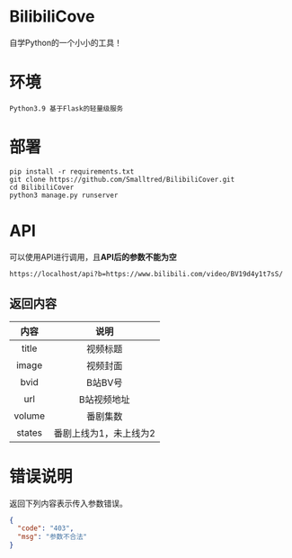 

# BilibiliCove

自学Python的一个小小的工具！

# 环境

```
Python3.9 基于Flask的轻量级服务
```

# 部署

```
pip install -r requirements.txt
git clone https://github.com/Smalltred/BilibiliCover.git
cd BilibiliCover
python3 manage.py runserver
```

# API

可以使用API进行调用，且**API后的参数不能为空**

```
https://localhost/api?b=https://www.bilibili.com/video/BV19d4y1t7sS/
```

## 返回内容

|  内容  |          说明          |
| :----: | :--------------------: |
| title  |        视频标题        |
| image  |        视频封面        |
|  bvid  |        B站BV号         |
|  url   |      B站视频地址       |
| volume |        番剧集数        |
| states | 番剧上线为1，未上线为2 |

# 错误说明

返回下列内容表示传入参数错误。

```json
{
  "code": "403", 
  "msg": "参数不合法"
}
```


